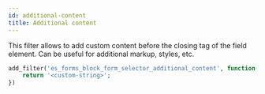 ```yaml
---
id: additional-content
title: Additional content
---
```


This filter allows to add custom content before the closing tag of the field element. Can be useful for additional markup, styles, etc.

```php
add_filter('es_forms_block_form_selector_additional_content', function(): string {
	return '<custom-string>';
})
```
